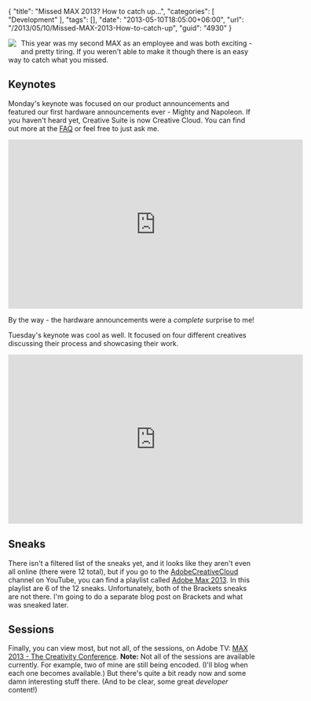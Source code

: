 {
	"title": "Missed MAX 2013? How to catch up...",
	"categories": [
		"Development"
	],
	"tags": [],
	"date": "2013-05-10T18:05:00+06:00",
	"url": "/2013/05/10/Missed-MAX-2013-How-to-catch-up",
	"guid": "4930"
}

<img src="http://www.raymondcamden.com/images/2013-05-06 08.00.172.jpg" style="float:left;margin-right:10px;margin-bottom:10px" />

 This year was my second MAX as an employee and was both exciting - and pretty tiring. If you weren't able to make it though there is an easy way to catch what you missed.
<!--more-->
<h2>Keynotes</h2>

Monday's keynote was focused on our product announcements and featured our first hardware announcements ever - Mighty and Napoleon. If you haven't heard yet, Creative Suite is now Creative Cloud. You can find out more at the <a href="http://www.adobe.com/products/creativecloud/faq.html">FAQ</a> or feel free to just ask me. 

<iframe title="AdobeTV Video Player" width="600" height="345" src="http://tv.adobe.com/embed/1217/18400/" frameborder="0" allowfullscreen scrolling="no"></iframe>

By the way - the hardware announcements were a <i>complete</i> surprise to me!

Tuesday's keynote was cool as well. It focused on four different creatives discussing their process and showcasing their work. 

<iframe title="AdobeTV Video Player" width="600" height="345" src="http://tv.adobe.com/embed/1217/18405/" frameborder="0" allowfullscreen scrolling="no"></iframe>

<h2>Sneaks</h2>

There isn't a filtered list of the sneaks yet, and it looks like they aren't even all online (there were 12 total), but if you go to the <a href="http://www.youtube.com/user/AdobeCreativeCloud">AdobeCreativeCloud</a> channel on YouTube, you can find a playlist called <a href="http://www.youtube.com/playlist?list=PLD8AMy73ZVxXRHZvcj5WvsMopeNMcL_so">Adobe Max 2013</a>. In this playlist are 6 of the 12 sneaks. Unfortunately, both of the Brackets sneaks are not there. I'm going to do a separate blog post on Brackets and what was sneaked later.

<h2>Sessions</h2>

Finally, you can view most, but not all, of the sessions, on Adobe TV: <a href="http://tv.adobe.com/show/max-2013">MAX 2013 - The Creativity Conference</a>. <strong>Note:</strong> Not all of the sessions are available currently. For example, two of mine are still being encoded. (I'll blog when each one becomes available.) But there's quite a bit ready now and some damn interesting stuff there. (And to be clear, some great <i>developer</i> content!)